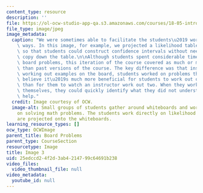 ```yaml
---
content_type: resource
description: ''
file: https://ol-ocw-studio-app-qa.s3.amazonaws.com/courses/18-05-introduction-to-probability-and-statistics-spring-2014/25edccd24f2d3ab4214799c64691b238_gallery4-3.jpg
file_type: image/jpeg
image_metadata:
  caption: "We were sometimes able to facilitate the students\u2019 work in creative\
    \ ways. In this image, for example, we projected a likelihood table onto the whiteboards\
    \ so that students could construct confidence intervals without needing to first\
    \ copy down the table.\n\nAlthough students spent considerable time working on\
    \ board problems, this iteration of the course covered as much or more material\
    \ than past versions of the course. The key difference was that instead of instructors\
    \ working out examples on the board, students worked on problems themselves. We\
    \ believe it\u2019s much more beneficial for students to work out one example\
    \ than for them to watch an instructor work out two. When they worked on the problems\
    \ themselves, they could quickly identify what they did not understand and seek\
    \ help."
  credit: Image courtesy of OCW.
  image-alt: Small groups of students gather around whiteboards and work together
    on solving math problems. The students work directly on likelihood tables that
    are projected onto the whiteboards.
learning_resource_types: []
ocw_type: OCWImage
parent_title: Board Problems
parent_type: CourseSection
resourcetype: Image
title: Image 3
uid: 25edccd2-4f2d-3ab4-2147-99c64691b238
video_files:
  video_thumbnail_file: null
video_metadata:
  youtube_id: null
---
```

